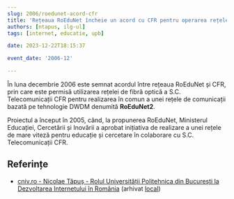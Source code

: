 ```yaml
---
slug: 2006/roedunet-acord-cfr
title: 'Rețeaua RoEduNet încheie un acord cu CFR pentru operarea rețelei de fibră optică'
authors: [ntapus, ilg-ul]
tags: [internet, educatie, upb]

date: 2023-12-22T18:15:37

event_date: '2006-12'

---
```


În luna decembrie 2006 este semnat acordul între rețeaua RoEduNet și CFR, prin care
este permisă utilizarea rețelei de fibră optică a S.C. Telecomunicații CFR
pentru realizarea în comun a unei rețele de comunicații bazată pe
tehnologie DWDM denumită **RoEduNet2**.

<!-- truncate -->

Proiectul a început în 2005, când, la propunerea RoEduNet,
Ministerul Educației, Cercetării și Inovării a aprobat
inițiativa de realizare a unei rețele de mare viteză pentru educație și
cercetare în colaborare cu S.C. Telecomunicații CFR.

## Referințe

- [cniv.ro - Nicolae Tăpuș - Rolul Universității Politehnica din București la Dezvoltarea Internetului în România](https://cniv.ro/documents/26/CNIV_Volum_Aniversar_2023_-_Versiune_Online_DPxioQg.pdf) (arhivat [local](https://cronica-it.github.io/arhiva/#2023))
